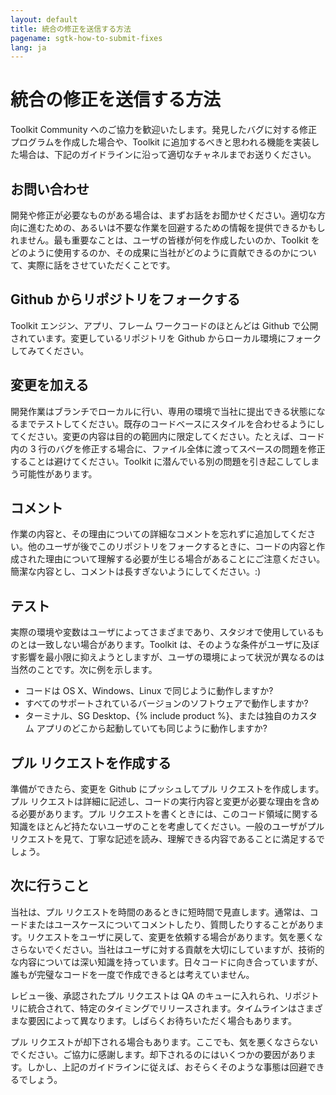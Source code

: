 ```yaml
---
layout: default
title: 統合の修正を送信する方法
pagename: sgtk-how-to-submit-fixes
lang: ja
---
```


# 統合の修正を送信する方法

Toolkit Community へのご協力を歓迎いたします。発見したバグに対する修正プログラムを作成した場合や、Toolkit に追加するべきと思われる機能を実装した場合は、下記のガイドラインに沿って適切なチャネルまでお送りください。

## お問い合わせ

開発や修正が必要なものがある場合は、まずお話をお聞かせください。適切な方向に進むための、あるいは不要な作業を回避するための情報を提供できるかもしれません。最も重要なことは、ユーザの皆様が何を作成したいのか、Toolkit をどのように使用するのか、その成果に当社がどのように貢献できるのかについて、実際に話をさせていただくことです。

## Github からリポジトリをフォークする

Toolkit エンジン、アプリ、フレーム ワークコードのほとんどは Github で公開されています。変更しているリポジトリを Github からローカル環境にフォークしてみてください。

## 変更を加える

開発作業はブランチでローカルに行い、専用の環境で当社に提出できる状態になるまでテストしてください。既存のコードベースにスタイルを合わせるようにしてください。変更の内容は目的の範囲内に限定してください。たとえば、コード内の 3 行のバグを修正する場合に、ファイル全体に渡ってスペースの問題を修正することは避けてください。Toolkit に潜んでいる別の問題を引き起こしてしまう可能性があります。

## コメント

作業の内容と、その理由についての詳細なコメントを忘れずに追加してください。他のユーザが後でこのリポジトリをフォークするときに、コードの内容と作成された理由について理解する必要が生じる場合があることにご注意ください。簡潔な内容とし、コメントは長すぎないようにしてください。:)

## テスト

実際の環境や変数はユーザによってさまざまであり、スタジオで使用しているものとは一致しない場合があります。Toolkit は、そのような条件がユーザに及ぼす影響を最小限に抑えようとしますが、ユーザの環境によって状況が異なるのは当然のことです。次に例を示します。

- コードは OS X、Windows、Linux で同じように動作しますか?
- すべてのサポートされているバージョンのソフトウェアで動作しますか?
- ターミナル、SG Desktop、{% include product %}、または独自のカスタム アプリのどこから起動していても同じように動作しますか?

## プル リクエストを作成する  

準備ができたら、変更を Github にプッシュしてプル リクエストを作成します。プル リクエストは詳細に記述し、コードの実行内容と変更が必要な理由を含める必要があります。プル リクエストを書くときには、このコード領域に関する知識をほとんど持たないユーザのことを考慮してください。一般のユーザがプル リクエストを見て、丁寧な記述を読み、理解できる内容であることに満足するでしょう。

## 次に行うこと

当社は、プル リクエストを時間のあるときに短時間で見直します。通常は、コードまたはユースケースについてコメントしたり、質問したりすることがあります。リクエストをユーザに戻して、変更を依頼する場合があります。気を悪くなさらないでください。当社はユーザに対する貢献を大切にしていますが、技術的な内容については深い知識を持っています。日々コードに向き合っていますが、誰もが完璧なコードを一度で作成できるとは考えていません。

レビュー後、承認されたプル リクエストは QA のキューに入れられ、リポジトリに統合されて、特定のタイミングでリリースされます。タイムラインはさまざまな要因によって異なります。しばらくお待ちいただく場合もあります。

プル リクエストが却下される場合もあります。ここでも、気を悪くなさらないでください。ご協力に感謝します。却下されるのにはいくつかの要因があります。しかし、上記のガイドラインに従えば、おそらくそのような事態は回避できるでしょう。
